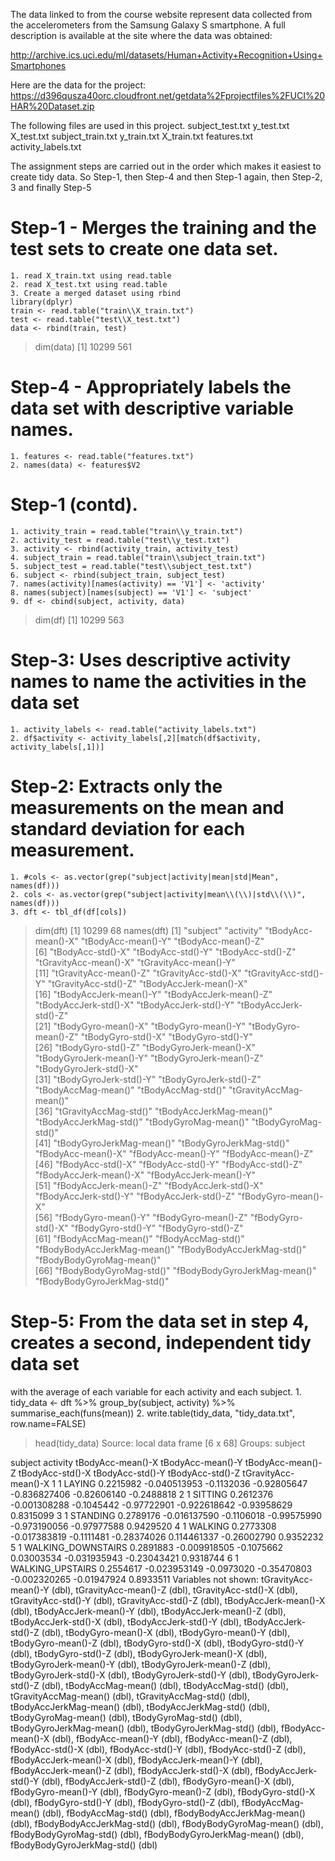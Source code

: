 The data linked to from the course website represent data collected from the accelerometers from the Samsung Galaxy S smartphone. 
A full description is available at the site where the data was obtained: 

http://archive.ics.uci.edu/ml/datasets/Human+Activity+Recognition+Using+Smartphones 

Here are the data for the project: 
https://d396qusza40orc.cloudfront.net/getdata%2Fprojectfiles%2FUCI%20HAR%20Dataset.zip 


The following files are used in this project. 
subject_test.txt
y_test.txt
X_test.txt
subject_train.txt
y_train.txt
X_train.txt
features.txt
activity_labels.txt

The assignment steps are carried out in the order which makes it easiest to create tidy data. 
So Step-1, then Step-4 and then Step-1 again, then Step-2, 3 and finally Step-5

Step-1 - Merges the training and the test sets to create one data set.
=====================================================================
	1. read X_train.txt using read.table
	2. read X_test.txt using read.table
	3. Create a merged dataset using rbind
	library(dplyr)
	train <- read.table("train\\X_train.txt")
	test <- read.table("test\\X_test.txt")
	data <- rbind(train, test)
> dim(data)
[1] 10299   561

Step-4 - Appropriately labels the data set with descriptive variable names. 
=====================================================================
	1. features <- read.table("features.txt")
	2. names(data) <- features$V2

Step-1 (contd).
=====================================================================
	1. activity_train = read.table("train\\y_train.txt")
	2. activity_test = read.table("test\\y_test.txt")
	3. activity <- rbind(activity_train, activity_test)
	4. subject_train = read.table("train\\subject_train.txt")
	5. subject_test = read.table("test\\subject_test.txt")
	6. subject <- rbind(subject_train, subject_test)
	7. names(activity)[names(activity) == 'V1'] <- 'activity'
	8. names(subject)[names(subject) == 'V1'] <- 'subject'
	9. df <- cbind(subject, activity, data)
> dim(df)
[1] 10299   563
      
Step-3: Uses descriptive activity names to name the activities in the data set
==============================================================================
	1. activity_labels <- read.table("activity_labels.txt")
	2. df$activity <- activity_labels[,2][match(df$activity, activity_labels[,1])]

Step-2: Extracts only the measurements on the mean and standard deviation for each measurement.
================================================================================================
	1. #cols <- as.vector(grep("subject|activity|mean|std|Mean", names(df)))
	2. cols <- as.vector(grep("subject|activity|mean\\(\\)|std\\(\\)", names(df)))
	3. dft <- tbl_df(df[cols])
> dim(dft)
[1] 10299    68
> names(dft)
 [1] "subject"                     "activity"                    "tBodyAcc-mean()-X"           "tBodyAcc-mean()-Y"           "tBodyAcc-mean()-Z"          
 [6] "tBodyAcc-std()-X"            "tBodyAcc-std()-Y"            "tBodyAcc-std()-Z"            "tGravityAcc-mean()-X"        "tGravityAcc-mean()-Y"       
[11] "tGravityAcc-mean()-Z"        "tGravityAcc-std()-X"         "tGravityAcc-std()-Y"         "tGravityAcc-std()-Z"         "tBodyAccJerk-mean()-X"      
[16] "tBodyAccJerk-mean()-Y"       "tBodyAccJerk-mean()-Z"       "tBodyAccJerk-std()-X"        "tBodyAccJerk-std()-Y"        "tBodyAccJerk-std()-Z"       
[21] "tBodyGyro-mean()-X"          "tBodyGyro-mean()-Y"          "tBodyGyro-mean()-Z"          "tBodyGyro-std()-X"           "tBodyGyro-std()-Y"          
[26] "tBodyGyro-std()-Z"           "tBodyGyroJerk-mean()-X"      "tBodyGyroJerk-mean()-Y"      "tBodyGyroJerk-mean()-Z"      "tBodyGyroJerk-std()-X"      
[31] "tBodyGyroJerk-std()-Y"       "tBodyGyroJerk-std()-Z"       "tBodyAccMag-mean()"          "tBodyAccMag-std()"           "tGravityAccMag-mean()"      
[36] "tGravityAccMag-std()"        "tBodyAccJerkMag-mean()"      "tBodyAccJerkMag-std()"       "tBodyGyroMag-mean()"         "tBodyGyroMag-std()"         
[41] "tBodyGyroJerkMag-mean()"     "tBodyGyroJerkMag-std()"      "fBodyAcc-mean()-X"           "fBodyAcc-mean()-Y"           "fBodyAcc-mean()-Z"          
[46] "fBodyAcc-std()-X"            "fBodyAcc-std()-Y"            "fBodyAcc-std()-Z"            "fBodyAccJerk-mean()-X"       "fBodyAccJerk-mean()-Y"      
[51] "fBodyAccJerk-mean()-Z"       "fBodyAccJerk-std()-X"        "fBodyAccJerk-std()-Y"        "fBodyAccJerk-std()-Z"        "fBodyGyro-mean()-X"         
[56] "fBodyGyro-mean()-Y"          "fBodyGyro-mean()-Z"          "fBodyGyro-std()-X"           "fBodyGyro-std()-Y"           "fBodyGyro-std()-Z"          
[61] "fBodyAccMag-mean()"          "fBodyAccMag-std()"           "fBodyBodyAccJerkMag-mean()"  "fBodyBodyAccJerkMag-std()"   "fBodyBodyGyroMag-mean()"    
[66] "fBodyBodyGyroMag-std()"      "fBodyBodyGyroJerkMag-mean()" "fBodyBodyGyroJerkMag-std()" 
> 

Step-5: From the data set in step 4, creates a second, independent tidy data set
==================================================================================
with the average of each variable for each activity and each subject.
	1. tidy_data <- dft %>% group_by(subject, activity) %>% summarise_each(funs(mean))
	2. write.table(tidy_data, "tidy_data.txt", row.name=FALSE)

> head(tidy_data)
Source: local data frame [6 x 68]
Groups: subject

  subject           activity tBodyAcc-mean()-X tBodyAcc-mean()-Y tBodyAcc-mean()-Z tBodyAcc-std()-X tBodyAcc-std()-Y tBodyAcc-std()-Z tGravityAcc-mean()-X
1       1             LAYING         0.2215982      -0.040513953        -0.1132036      -0.92805647     -0.836827406      -0.82606140           -0.2488818
2       1            SITTING         0.2612376      -0.001308288        -0.1045442      -0.97722901     -0.922618642      -0.93958629            0.8315099
3       1           STANDING         0.2789176      -0.016137590        -0.1106018      -0.99575990     -0.973190056      -0.97977588            0.9429520
4       1            WALKING         0.2773308      -0.017383819        -0.1111481      -0.28374026      0.114461337      -0.26002790            0.9352232
5       1 WALKING_DOWNSTAIRS         0.2891883      -0.009918505        -0.1075662       0.03003534     -0.031935943      -0.23043421            0.9318744
6       1   WALKING_UPSTAIRS         0.2554617      -0.023953149        -0.0973020      -0.35470803     -0.002320265      -0.01947924            0.8933511
Variables not shown: tGravityAcc-mean()-Y (dbl), tGravityAcc-mean()-Z (dbl), tGravityAcc-std()-X (dbl), tGravityAcc-std()-Y (dbl), tGravityAcc-std()-Z (dbl),
  tBodyAccJerk-mean()-X (dbl), tBodyAccJerk-mean()-Y (dbl), tBodyAccJerk-mean()-Z (dbl), tBodyAccJerk-std()-X (dbl), tBodyAccJerk-std()-Y (dbl), tBodyAccJerk-std()-Z
  (dbl), tBodyGyro-mean()-X (dbl), tBodyGyro-mean()-Y (dbl), tBodyGyro-mean()-Z (dbl), tBodyGyro-std()-X (dbl), tBodyGyro-std()-Y (dbl), tBodyGyro-std()-Z (dbl),
  tBodyGyroJerk-mean()-X (dbl), tBodyGyroJerk-mean()-Y (dbl), tBodyGyroJerk-mean()-Z (dbl), tBodyGyroJerk-std()-X (dbl), tBodyGyroJerk-std()-Y (dbl),
  tBodyGyroJerk-std()-Z (dbl), tBodyAccMag-mean() (dbl), tBodyAccMag-std() (dbl), tGravityAccMag-mean() (dbl), tGravityAccMag-std() (dbl), tBodyAccJerkMag-mean() (dbl),
  tBodyAccJerkMag-std() (dbl), tBodyGyroMag-mean() (dbl), tBodyGyroMag-std() (dbl), tBodyGyroJerkMag-mean() (dbl), tBodyGyroJerkMag-std() (dbl), fBodyAcc-mean()-X (dbl),
  fBodyAcc-mean()-Y (dbl), fBodyAcc-mean()-Z (dbl), fBodyAcc-std()-X (dbl), fBodyAcc-std()-Y (dbl), fBodyAcc-std()-Z (dbl), fBodyAccJerk-mean()-X (dbl),
  fBodyAccJerk-mean()-Y (dbl), fBodyAccJerk-mean()-Z (dbl), fBodyAccJerk-std()-X (dbl), fBodyAccJerk-std()-Y (dbl), fBodyAccJerk-std()-Z (dbl), fBodyGyro-mean()-X (dbl),
  fBodyGyro-mean()-Y (dbl), fBodyGyro-mean()-Z (dbl), fBodyGyro-std()-X (dbl), fBodyGyro-std()-Y (dbl), fBodyGyro-std()-Z (dbl), fBodyAccMag-mean() (dbl),
  fBodyAccMag-std() (dbl), fBodyBodyAccJerkMag-mean() (dbl), fBodyBodyAccJerkMag-std() (dbl), fBodyBodyGyroMag-mean() (dbl), fBodyBodyGyroMag-std() (dbl),
  fBodyBodyGyroJerkMag-mean() (dbl), fBodyBodyGyroJerkMag-std() (dbl)
> 